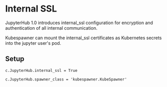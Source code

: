 # Internal SSL

JupyterHub 1.0 introduces internal_ssl configuration for encryption and authentication of all internal communication.

Kubespawner can mount the internal_ssl certificates as Kubernetes secrets into the jupyter user's pod.

## Setup

```
c.JupyterHub.internal_ssl = True

c.JupyterHub.spawner_class = 'kubespawner.KubeSpawner'
```
